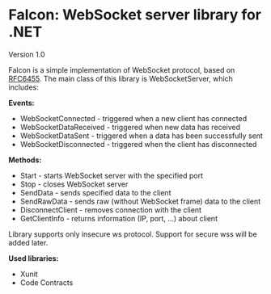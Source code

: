 # Falcon: WebSocket server library for .NET
Version 1.0

Falcon is a simple implementation of WebSocket protocol, based on [RFC6455](https://tools.ietf.org/html/rfc6455). The main class of this library is WebSocketServer, which includes:

**Events:**
 * WebSocketConnected - triggered when a new client has connected
 * WebSocketDataReceived - triggered when new data has received
 * WebSocketDataSent - triggered when a data has been successfully sent
 * WebSocketDisconnected - triggered when the client has disconnected

**Methods:**
 * Start - starts WebSocket server with the specified port
 * Stop - closes WebSocket server
 * SendData - sends specified data to the client
 * SendRawData - sends raw (without WebSocket frame) data to the client
 * DisconnectClient - removes connection with the client
 * GetClientInfo - returns information (IP, port, ...) about client

Library supports only insecure ws protocol. Support for secure wss will be added later.

**Used libraries:**
 * Xunit
 * Code Contracts
